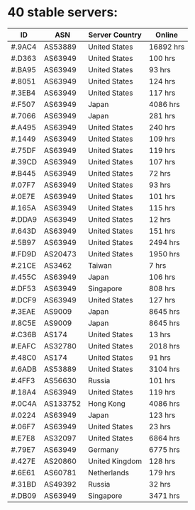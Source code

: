 # 40 stable servers:

| ID | ASN | Server Country | Online |
| ------ | ------ | ------ | ------ |
| #.9AC4 | AS53889 | United States | 16892 hrs |
| #.D363 | AS63949 | United States | 100 hrs |
| #.BA95 | AS63949 | United States | 93 hrs |
| #.8051 | AS63949 | United States | 124 hrs |
| #.3EB4 | AS63949 | United States | 117 hrs |
| #.F507 | AS63949 | Japan | 4086 hrs |
| #.7066 | AS63949 | Japan | 281 hrs |
| #.A495 | AS63949 | United States | 240 hrs |
| #.1449 | AS63949 | United States | 109 hrs |
| #.75DF | AS63949 | United States | 119 hrs |
| #.39CD | AS63949 | United States | 107 hrs |
| #.B445 | AS63949 | United States | 72 hrs |
| #.07F7 | AS63949 | United States | 93 hrs |
| #.0E7E | AS63949 | United States | 101 hrs |
| #.165A | AS63949 | United States | 115 hrs |
| #.DDA9 | AS63949 | United States | 12 hrs |
| #.643D | AS63949 | United States | 151 hrs |
| #.5B97 | AS63949 | United States | 2494 hrs |
| #.FD9D | AS20473 | United States | 1950 hrs |
| #.21CE | AS3462 | Taiwan | 7 hrs |
| #.455C | AS63949 | Japan | 106 hrs |
| #.DF53 | AS63949 | Singapore | 808 hrs |
| #.DCF9 | AS63949 | United States | 127 hrs |
| #.3EAE | AS9009 | Japan | 8645 hrs |
| #.8C5E | AS9009 | Japan | 8645 hrs |
| #.C36B | AS174 | United States | 13 hrs |
| #.EAFC | AS32780 | United States | 2018 hrs |
| #.48C0 | AS174 | United States | 91 hrs |
| #.6ADB | AS53889 | United States | 3104 hrs |
| #.4FF3 | AS56630 | Russia | 101 hrs |
| #.18A4 | AS63949 | United States | 119 hrs |
| #.0C4A | AS133752 | Hong Kong | 4086 hrs |
| #.0224 | AS63949 | Japan | 123 hrs |
| #.06F7 | AS63949 | United States | 23 hrs |
| #.E7E8 | AS32097 | United States | 6864 hrs |
| #.79E7 | AS63949 | Germany | 6775 hrs |
| #.427E | AS20860 | United Kingdom | 128 hrs |
| #.6E61 | AS60781 | Netherlands | 179 hrs |
| #.31BD | AS49392 | Russia | 32 hrs |
| #.DB09 | AS63949 | Singapore | 3471 hrs |

